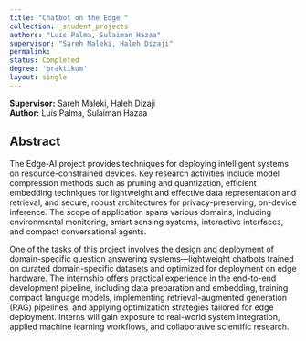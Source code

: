 ```yaml
---
title: "Chatbot on the Edge "
collection: _student_projects
authors: "Luis Palma, Sulaiman Hazaa"
supervisor: "Sareh Maleki, Haleh Dizaji"
permalink:
status: Completed
degree: 'praktikum'
layout: single
---
```

**Supervisor:** Sareh Maleki, Haleh Dizaji  
**Author:** Luis Palma, Sulaiman Hazaa

## Abstract 

The Edge-AI project provides techniques for deploying intelligent systems on resource-constrained devices. Key research activities include model compression methods such as pruning and quantization, efficient embedding techniques for lightweight and effective data representation and retrieval, and secure, robust architectures for privacy-preserving, on-device inference. The scope of application spans various domains, including environmental monitoring, smart sensing systems, interactive interfaces, and compact conversational agents.

One of the tasks of this project involves the design and deployment of domain-specific question answering systems—lightweight chatbots trained on curated domain-specific datasets and optimized for deployment on edge hardware. The internship offers practical experience in the end-to-end development pipeline, including data preparation and embedding, training compact language models, implementing retrieval-augmented generation (RAG) pipelines, and applying optimization strategies tailored for edge deployment. Interns will gain exposure to real-world system integration, applied machine learning workflows, and collaborative scientific research.


